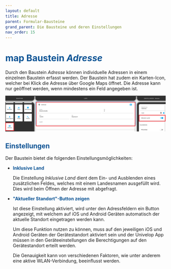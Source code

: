 ```yaml
---
layout: default
title: Adresse
parent: Formular-Bausteine
grand_parent: Die Bausteine und deren Einstellungen
nav_order: 15
---
```


# <span style="color:#0b5394"><span class="material-icons">map</span> **Baustein _Adresse_**</span>

Durch den Baustein _Adresse_ können individuelle Adressen in einem einzelnen Baustein erfasst werden.
Der Baustein hat zudem ein Karten-Icon, welcher bei Klick die Adresse über Google Maps öffnet. Die Adresse kann nur geöffnet werden, wenn mindestens ein Feld angegeben ist.

![address1](\assets\record-spec-settings\1address.png 'address1')



## <span style="color:#0b5394">Einstellungen</span>

Der Baustein bietet die folgenden Einstellungsmöglichkeiten:

-   <span style="color:#0b5394">**Inklusive Land**</span>

    Die Einstellung _Inklusive Land_ dient dem Ein- und Ausblenden eines zusätzlichen Feldes, welches mit einem Landesnamen ausgefüllt wird. Dies wird beim Öffnen der Adresse mit abgefragt.

-   <span style="color:#0b5394">**"Aktueller Standort"-Button zeigen**</span>

    Ist diese Einstellung aktiviert, wird unter den Adressfeldern ein Button angezeigt, mit welchem auf iOS und Android Geräten automatisch der aktuelle Standort eingetragen werden kann.
    
    Um diese Funktion nutzen zu können, muss auf den jeweiligen iOS und Android Geräten der Gerätestandort aktiviert sein und der Univelop App müssen in den Geräteeinstellungen die Berechtigungen auf den Gerätestandort erteilt werden.

    Die Genauigkeit kann von verschiedenen Faktoren, wie unter anderem eine aktive WLAN-Verbindung, beeinflusst werden.